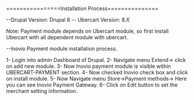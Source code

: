 ================Installation Process===============

--Drupal Version: Drupal 8
-- Ubercart Version: 8.X

Note: Payment module depends on Ubercart module, so first install Ubercart with all dependent module with ubercart.

--Inovio Payment module installation process.

1- Login into admin Dashboard of Drupal.
2- Navigate menu Extend-> click on add new module.
3- Now Inovio payment module is visible within UBERCART-PAYMENT section.
4- Now checked Inovio check box and click on install module.
5- Now Navigate menu Store->Payment methods-> Here you can see Inovio Payment Gateway.
6- Click on Edit button to set the merchant setting information.